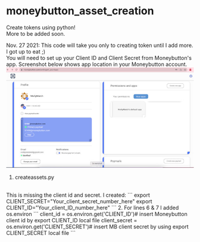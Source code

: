 # moneybutton_asset_creation
Create tokens using python!
<br />
More to be added soon. 

Nov. 27 2021: This code will take you only to creating token until I add more. I got up to eat ;)
<br />
You will need to set up your Client ID and Client Secret from Moneybutton's app. Screenshot below shows app location in your Moneybutton account. 
![browser](docs/images/mb_apps.jpg)
<br />
1. createassets.py 
<br />
This is missing the client id and secret. I created:
```
    export CLIENT_SECRET="Your_client_secret_number_here"
    export CLIENT_ID="Your_client_ID_number_here"
```
2. For lines 6 & 7 I added os.environ
```
    client_id = os.environ.get('CLIENT_ID')# insert Moneybutton
    client id by export CLIENT_ID local file
    client_secret = os.environ.get('CLIENT_SECRET')# insert MB client secret by using export CLIENT_SECRET local file
```

